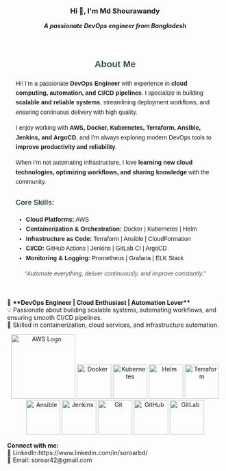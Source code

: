 <h3 align="center">Hi 👋, I'm Md Shourawandy</h3>
<p align="center"> <i><b>A passionate DevOps engineer from Bangladesh</b></i></p>

<section id="about-me" style="font-family: Arial, sans-serif; line-height: 1.6; max-width: 800px; margin: auto; padding: 20px;">
  <h2 style="text-align: center; color: #2F4F4F;">About Me</h2>
  
  <p>Hi! I’m  a passionate <strong>DevOps Engineer</strong> with experience in <strong>cloud computing, automation, and CI/CD pipelines</strong>. I specialize in building <strong>scalable and reliable systems</strong>, streamlining deployment workflows, and ensuring continuous delivery with high quality.</p>
  <p>I enjoy working with <strong>AWS, Docker, Kubernetes, Terraform, Ansible, Jenkins, and ArgoCD</strong>, and I’m always exploring modern DevOps tools to <strong>improve productivity and reliability</strong>.</p>
  <p>When I’m not automating infrastructure, I love <strong>learning new cloud technologies, optimizing workflows, and sharing knowledge</strong> with the community.</p>
  
  <h3 style="color: #2F4F4F;">Core Skills:</h3>
  <ul>
    <li><strong>Cloud Platforms:</strong> AWS </li>
    <li><strong>Containerization & Orchestration:</strong> Docker | Kubernetes | Helm</li>
    <li><strong>Infrastructure as Code:</strong> Terraform | Ansible | CloudFormation</li>
    <li><strong>CI/CD:</strong> GitHub Actions | Jenkins | GitLab CI | ArgoCD</li>
    <li><strong>Monitoring & Logging:</strong> Prometheus | Grafana | ELK Stack</li>
  </ul>
  <p style="text-align: center; font-style: italic; color: #555;">“Automate everything, deliver continuously, and improve constantly.”</p>
</section>

<p align="left">🚀 <b> **DevOps Engineer | Cloud Enthusiast | Automation Lover** </b>  <br> 
💡 Passionate about building scalable systems, automating workflows, and ensuring smooth CI/CD pipelines.<br>   
🔧 Skilled in containerization, cloud services, and infrastructure automation.  </p>
<p align="center">
  <img src="https://upload.wikimedia.org/wikipedia/commons/9/93/Amazon_Web_Services_Logo.svg" width="150" alt="AWS Logo" />
  <img src="https://cdn.jsdelivr.net/gh/devicons/devicon/icons/docker/docker-original.svg" width="80" height="80" alt="Docker" />
  <img src="https://cdn.jsdelivr.net/gh/devicons/devicon/icons/kubernetes/kubernetes-plain.svg" width="80" height="80" alt="Kubernetes" />
  <img src="https://helm.sh/img/helm.svg" width="80" height="80" alt="Helm" />
  <img src="https://cdn.jsdelivr.net/gh/devicons/devicon/icons/terraform/terraform-original.svg" width="80" height="80" alt="Terraform" />
  <img src="https://cdn.jsdelivr.net/gh/devicons/devicon/icons/ansible/ansible-original.svg" width="80" height="80" alt="Ansible" />
  <img src="https://cdn.jsdelivr.net/gh/devicons/devicon/icons/jenkins/jenkins-original.svg" width="80" height="80" alt="Jenkins" />
  <img src="https://cdn.jsdelivr.net/gh/devicons/devicon/icons/git/git-original.svg" width="80" height="80" alt="Git" />
  <img src="https://cdn.jsdelivr.net/gh/devicons/devicon/icons/github/github-original.svg" width="80" height="80" alt="GitHub" />
  <img src="https://cdn.jsdelivr.net/gh/devicons/devicon/icons/gitlab/gitlab-original.svg" width="80" height="80" alt="GitLab" />
</p>
<b align="left">Connect with me:</b> <br> 
💼 LinkedIn:<a>https://www.linkedin.com/in/soroarbd/</a><br>
📧 Email: soroar42@gmail.com  
